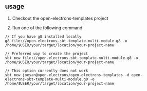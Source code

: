 ## usage

1. Checkout the open-electrons-templates project

2. Run one of the following command

```
// If you have g8 installed locally
g8 file://open-electrons-sbt-template-multi-module.g8 -o /home/$USER/your/target/location/your-project-name

// Preferred way to create the project
sbt new file://open-electrons-sbt-template-multi-module.g8 -o /home/$USER/your/target/location/your-project-name

// This option currently does not work
sbt new joesan@open-electrons/open-electrons-templates -d open-electrons-sbt-template-multi-module.g8 -o /home/$USER/your/target/location/your-project-name
```
